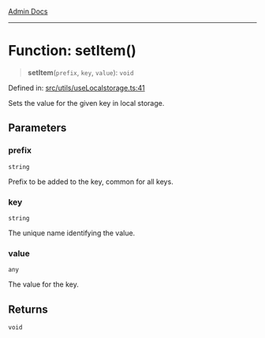 [Admin Docs](/)

***

# Function: setItem()

> **setItem**(`prefix`, `key`, `value`): `void`

Defined in: [src/utils/useLocalstorage.ts:41](https://github.com/gautam-divyanshu/talawa-admin/blob/69cd9f147d3701d1db7821366b2c564d1fb49f77/src/utils/useLocalstorage.ts#L41)

Sets the value for the given key in local storage.

## Parameters

### prefix

`string`

Prefix to be added to the key, common for all keys.

### key

`string`

The unique name identifying the value.

### value

`any`

The value for the key.

## Returns

`void`
